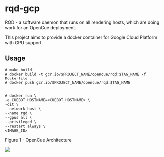 # rqd-gcp

RQD - a software daemon that runs on all rendering hosts, which are doing work for an OpenCue deployment.

This project aims to provide a docker container for Google Cloud Platform with GPU support.

Usage
-----
~~~~
# make build
# docker build -t gcr.io/$PROJECT_NAME/opencue/rqd:$TAG_NAME -f Dockerfile .
# docker push gcr.io/$PROJECT_NAME/opencue/rqd:$TAG_NAME


# docker run \
-e CUEBOT_HOSTNAME=<CUEBOT_HOSTNAME> \
-dit \
--network host \
--name rqd \
--gpus all \
--privileged \
--restart always \
<IMAGE_ID>
~~~~


Figure 1 - OpenCue Architecture

![](https://www.opencue.io/docs/images/opencue_architecture.svg)
